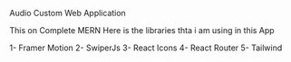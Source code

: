 Audio Custom Web Application

This on Complete MERN
Here is the libraries thta i am using in this App

1- Framer Motion
2- SwiperJs
3- React Icons
4- React Router
5- Tailwind